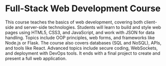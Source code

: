 # Full-Stack Web Development Course

This course teaches the basics of web development, covering both client-side and server-side technologies. Students will learn to build and style web pages using HTML5, CSS3, and JavaScript, and work with JSON for data handling. Topics include OOP principles, web forms, and frameworks like Node.js or Flask. The course also covers databases (SQL and NoSQL), APIs, and tools like React. Advanced topics include secure coding, WebSockets, and deployment with DevOps tools. It ends with a final project to create and present a full web application.
